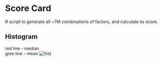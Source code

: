 Score Card
=========

R script to generate all ~7M combinations of factors, and calculate its score.

Histogram
----------
red line - median
<br>
gree line - mean
![hist](https://raw.github.com/boboppie/scorecard/master/score_hist.png)